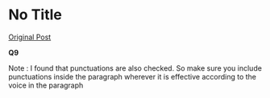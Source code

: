 # No Title

[Original Post](https://discourse.onlinedegree.iitm.ac.in/t/166576/78)

<p><strong>Q9</strong></p>
<p>Note : I found that punctuations are also checked. So make sure you include punctuations inside the paragraph wherever it is effective according to the voice in the paragraph</p>
